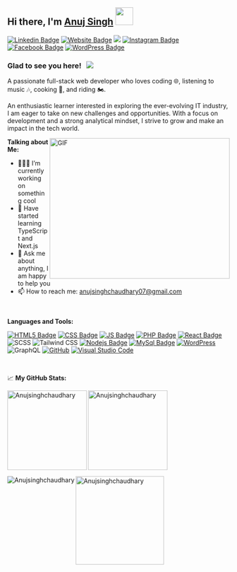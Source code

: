 ## Hi there, I'm <a href="https://anujsingh.dev/" target="_blank">Anuj Singh</a> <img src="https://media.giphy.com/media/hvRJCLFzcasrR4ia7z/giphy.gif" width="40">

[![Linkedin Badge](https://img.shields.io/badge/LinkedIn-0077B5?style=for-the-badge&logo=linkedin&logoColor=white)](https://linkedin.com/in/anuj-singh-chaudhary07/)
[![Website Badge](https://img.shields.io/badge/Website-3b5998?style=for-the-badge&logo=google-chrome&logoColor=white)](https://anujsingh-portfolio.vercel.app/)
<a href="mailto:anujsinghchaudhary07@gmail.com"><img src="https://img.shields.io/badge/Gmail-D14836?style=for-the-badge&logo=gmail&logoColor=white" /></a>
[![Instagram Badge](https://img.shields.io/badge/Instagram-E4405F?style=for-the-badge&logo=instagram&logoColor=white)](https://instagram.com/anuj_singh_chaudharyy/)
[![Facebook Badge](https://img.shields.io/badge/Facebook-1877F2?style=for-the-badge&logo=facebook&logoColor=white)](https://www.facebook.com/share/1AEbut4JZ9/?mibextid=wwXIfr)
[![WordPress Badge](https://img.shields.io/badge/Wordpress-21759B?style=for-the-badge&logo=wordpress&logoColor=white)](https://profiles.wordpress.org/anujsinghchaudhary07/)

### Glad to see you here! &nbsp; ![](https://visitor-badge.glitch.me/badge?page_id=Mukulsingh27.Mukulsingh27)

A passionate full-stack web developer who loves coding 🌐, listening to music 🎶, cooking 🍳, and riding 🏍️.

An enthusiastic learner interested in exploring the ever-evolving IT industry, I am eager to take on new challenges and opportunities. With a focus on development and a strong analytical mindset, I strive to grow and make an impact in the tech world.

<img align="right" alt="GIF" src="https://cdn.dribbble.com/users/1162077/screenshots/3848914/programmer.gif" width="408" height="318" />
  
**Talking about Me:**

- 👨🏻‍💻 I’m currently working on something cool
- 🚀 Have started learning TypeScript and Next.js
- 💬 Ask me about anything, I am happy to help you
- 📫 How to reach me: anujsinghchaudhary07@gmail.com

</br>

**Languages and Tools:**

[![HTML5 Badge](https://img.shields.io/badge/HTML5-E34F26?style=for-the-badge&logo=html5&logoColor=white)]()
[![CSS Badge](https://img.shields.io/badge/CSS3-1572B6?style=for-the-badge&logo=css3&logoColor=white)]()
[![JS Badge](https://img.shields.io/badge/JavaScript-F7DF1E?style=for-the-badge&logo=javascript&logoColor=black)]()
[![PHP Badge](https://img.shields.io/badge/PHP-777BB4?style=for-the-badge&logo=php&logoColor=white)]()
[![React Badge](https://img.shields.io/badge/React-20232A?style=for-the-badge&logo=react&logoColor=61DAFB)]()
![SCSS](https://img.shields.io/badge/-SCSS-CC6699?style=for-the-badge&logo=sass&logoColor=white)
![Tailwind CSS](https://img.shields.io/badge/Tailwind_CSS-38B2AC?style=for-the-badge&logo=tailwind-css&logoColor=white)
[![Nodejs Badge](https://img.shields.io/badge/Node.js-43853D?style=for-the-badge&logo=node.js&logoColor=white)]()
[![MySql Badge](https://img.shields.io/badge/MySQL-00000F?style=for-the-badge&logo=mysql&logoColor=white)]()
[![WordPress](https://img.shields.io/badge/WordPress-%23117AC9.svg?style=for-the-badge&logo=WordPress&logoColor=white)]()
![GraphQL](https://img.shields.io/badge/-GraphQL-E10098?style=for-the-badge&logo=graphql&logoColor=white)
[![GitHub](https://img.shields.io/badge/github-%23121011.svg?style=for-the-badge&logo=github&logoColor=white)]()
[![Visual Studio Code](https://img.shields.io/badge/Visual%20Studio%20Code-0078d7.svg?style=for-the-badge&logo=visual-studio-code&logoColor=white)]()

</br>

📈 **My GitHub Stats:**

<p><img align="left" height="180em" src="https://github-readme-stats.vercel.app/api?username=Anujsinghchaudhary&show_icons=true&hide_border=true&count_private=true&include_all_commits=true" alt="Anujsinghchaudhary" /></p>

<p><img align="center" height="180em" src="https://github-readme-stats.vercel.app/api/top-langs/?username=Anujsinghchaudhary&exclude_repo=KNN-Image-Classification&show_icons=true&hide_border=true&layout=compact&langs_count=8" alt="Anujsinghchaudhary" /></p>

<p><img align="left" src="https://github-readme-streak-stats.herokuapp.com/?user=Anujsinghchaudhary" alt="Anujsinghchaudhary" /></p>

<p><a href="https://github.com/ryo-ma/github-profile-trophy"><img height="200em" align="center" src="https://github-profile-trophy.vercel.app/?username=Anujsinghchaudhary" alt="Anujsinghchaudhary" /></a></p>

